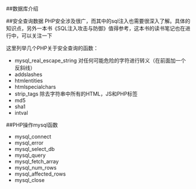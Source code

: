 ##数据库介绍

##安全查询数据
PHP安全涉及很广，而其中的sql注入也需要很深入了解。具体的知识点，另外一本书《SQL注入攻击与防御》值得参考，这本书的读书笔记也在进行中，可以关注一下  

这里列举几个PHP关于安全查询的函数：

- mysql_real_escape_string 
  对任何可能危险的字符进行转义（在前面加一个反斜线）
- addslashes
- htmlentities  
- htmlspecialchars  
- strip_tags  除去字符串中所有的HTML，JS和PHP标签
- md5
- sha1
- intval 


##PHP操作mysql函数
- mysql_connect
- mysql_error
- mysql_select_db
- mysql_query
- mysql_fetch_array
- mysql_num_rows
- mysql_affected_rows
- mysql_close


